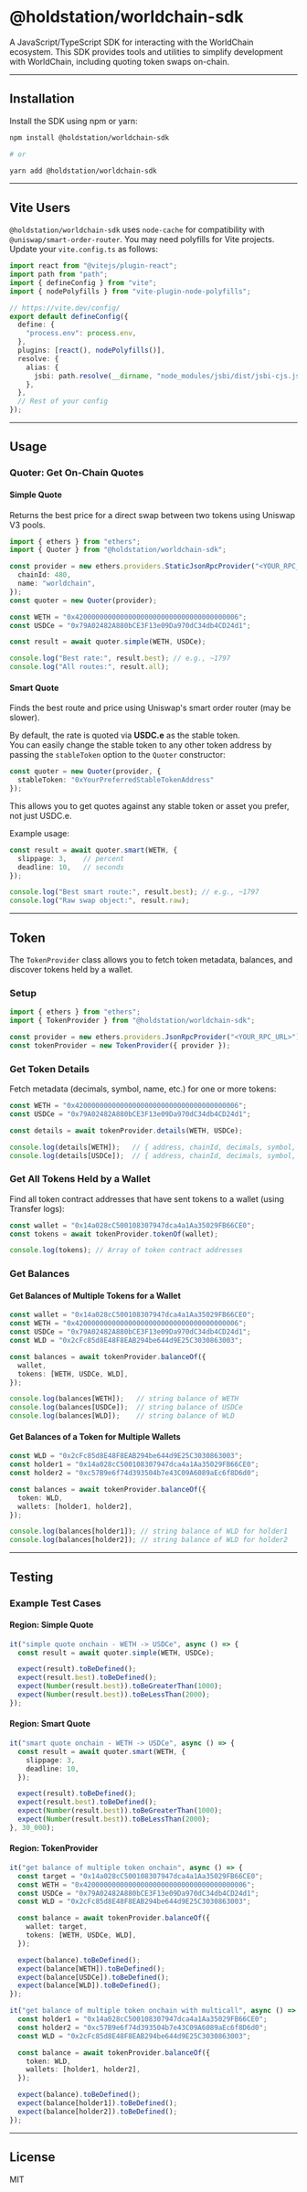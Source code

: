 # @holdstation/worldchain-sdk

A JavaScript/TypeScript SDK for interacting with the WorldChain ecosystem. This SDK provides tools and utilities to simplify development with WorldChain, including quoting token swaps on-chain.

---

## Installation

Install the SDK using npm or yarn:

```bash
npm install @holdstation/worldchain-sdk

# or

yarn add @holdstation/worldchain-sdk
```

---

## Vite Users

`@holdstation/worldchain-sdk` uses `node-cache` for compatibility with `@uniswap/smart-order-router`. You may need polyfills for Vite projects.  
Update your `vite.config.ts` as follows:

```ts
import react from "@vitejs/plugin-react";
import path from "path";
import { defineConfig } from "vite";
import { nodePolyfills } from "vite-plugin-node-polyfills";

// https://vite.dev/config/
export default defineConfig({
  define: {
    "process.env": process.env,
  },
  plugins: [react(), nodePolyfills()],
  resolve: {
    alias: {
      jsbi: path.resolve(__dirname, "node_modules/jsbi/dist/jsbi-cjs.js"),
    },
  },
  // Rest of your config
});
```

---

## Usage

### Quoter: Get On-Chain Quotes

#### Simple Quote

Returns the best price for a direct swap between two tokens using Uniswap V3 pools.

```typescript
import { ethers } from "ethers";
import { Quoter } from "@holdstation/worldchain-sdk";

const provider = new ethers.providers.StaticJsonRpcProvider("<YOUR_RPC_URL>", {
  chainId: 480,
  name: "worldchain",
});
const quoter = new Quoter(provider);

const WETH = "0x4200000000000000000000000000000000000006";
const USDCe = "0x79A02482A880bCE3F13e09Da970dC34db4CD24d1";

const result = await quoter.simple(WETH, USDCe);

console.log("Best rate:", result.best); // e.g., ~1797
console.log("All routes:", result.all);
```

#### Smart Quote

Finds the best route and price using Uniswap's smart order router (may be slower).

By default, the rate is quoted via **USDC.e** as the stable token.  
You can easily change the stable token to any other token address by passing the `stableToken` option to the `Quoter` constructor:

```typescript
const quoter = new Quoter(provider, {
  stableToken: "0xYourPreferredStableTokenAddress"
});
```

This allows you to get quotes against any stable token or asset you prefer, not just USDC.e.

Example usage:

```typescript
const result = await quoter.smart(WETH, {
  slippage: 3,    // percent
  deadline: 10,   // seconds
});

console.log("Best smart route:", result.best); // e.g., ~1797
console.log("Raw swap object:", result.raw);
```

---

## Token

The `TokenProvider` class allows you to fetch token metadata, balances, and discover tokens held by a wallet.

### Setup

```typescript
import { ethers } from "ethers";
import { TokenProvider } from "@holdstation/worldchain-sdk";

const provider = new ethers.providers.JsonRpcProvider("<YOUR_RPC_URL>");
const tokenProvider = new TokenProvider({ provider });
```

### Get Token Details

Fetch metadata (decimals, symbol, name, etc.) for one or more tokens:

```typescript
const WETH = "0x4200000000000000000000000000000000000006";
const USDCe = "0x79A02482A880bCE3F13e09Da970dC34db4CD24d1";

const details = await tokenProvider.details(WETH, USDCe);

console.log(details[WETH]);   // { address, chainId, decimals, symbol, name }
console.log(details[USDCe]);  // { address, chainId, decimals, symbol, name }
```

### Get All Tokens Held by a Wallet

Find all token contract addresses that have sent tokens to a wallet (using Transfer logs):

```typescript
const wallet = "0x14a028cC500108307947dca4a1Aa35029FB66CE0";
const tokens = await tokenProvider.tokenOf(wallet);

console.log(tokens); // Array of token contract addresses
```

### Get Balances

#### Get Balances of Multiple Tokens for a Wallet

```typescript
const wallet = "0x14a028cC500108307947dca4a1Aa35029FB66CE0";
const WETH = "0x4200000000000000000000000000000000000006";
const USDCe = "0x79A02482A880bCE3F13e09Da970dC34db4CD24d1";
const WLD = "0x2cFc85d8E48F8EAB294be644d9E25C3030863003";

const balances = await tokenProvider.balanceOf({
  wallet,
  tokens: [WETH, USDCe, WLD],
});

console.log(balances[WETH]);   // string balance of WETH
console.log(balances[USDCe]);  // string balance of USDCe
console.log(balances[WLD]);    // string balance of WLD
```

#### Get Balances of a Token for Multiple Wallets

```typescript
const WLD = "0x2cFc85d8E48F8EAB294be644d9E25C3030863003";
const holder1 = "0x14a028cC500108307947dca4a1Aa35029FB66CE0";
const holder2 = "0xc57B9e6f74d393504b7e43C09A6089aEc6f8D6d0";

const balances = await tokenProvider.balanceOf({
  token: WLD,
  wallets: [holder1, holder2],
});

console.log(balances[holder1]); // string balance of WLD for holder1
console.log(balances[holder2]); // string balance of WLD for holder2
```

---

## Testing

### Example Test Cases

#### Region: Simple Quote

```typescript
it("simple quote onchain - WETH -> USDCe", async () => {
  const result = await quoter.simple(WETH, USDCe);

  expect(result).toBeDefined();
  expect(result.best).toBeDefined();
  expect(Number(result.best)).toBeGreaterThan(1000);
  expect(Number(result.best)).toBeLessThan(2000);
});
```

#### Region: Smart Quote

```typescript
it("smart quote onchain - WETH -> USDCe", async () => {
  const result = await quoter.smart(WETH, {
    slippage: 3,
    deadline: 10,
  });

  expect(result).toBeDefined();
  expect(result.best).toBeDefined();
  expect(Number(result.best)).toBeGreaterThan(1000);
  expect(Number(result.best)).toBeLessThan(2000);
}, 30_000);
```

#### Region: TokenProvider

```typescript
it("get balance of multiple token onchain", async () => {
  const target = "0x14a028cC500108307947dca4a1Aa35029FB66CE0";
  const WETH = "0x4200000000000000000000000000000000000006";
  const USDCe = "0x79A02482A880bCE3F13e09Da970dC34db4CD24d1";
  const WLD = "0x2cFc85d8E48F8EAB294be644d9E25C3030863003";

  const balance = await tokenProvider.balanceOf({
    wallet: target,
    tokens: [WETH, USDCe, WLD],
  });

  expect(balance).toBeDefined();
  expect(balance[WETH]).toBeDefined();
  expect(balance[USDCe]).toBeDefined();
  expect(balance[WLD]).toBeDefined();
});

it("get balance of multiple token onchain with multicall", async () => {
  const holder1 = "0x14a028cC500108307947dca4a1Aa35029FB66CE0";
  const holder2 = "0xc57B9e6f74d393504b7e43C09A6089aEc6f8D6d0";
  const WLD = "0x2cFc85d8E48F8EAB294be644d9E25C3030863003";

  const balance = await tokenProvider.balanceOf({
    token: WLD,
    wallets: [holder1, holder2],
  });

  expect(balance).toBeDefined();
  expect(balance[holder1]).toBeDefined();
  expect(balance[holder2]).toBeDefined();
});
```

---

## License

MIT